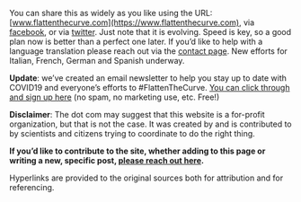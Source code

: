 You can share this as widely as you like using the URL: [www.flattenthecurve.com](https://www.flattenthecurve.com), via [facebook](https://www.facebook.com/photo.php?fbid=10158003174454431&set=a.10150142889684431&type=3&theater), or via [twitter](https://twitter.com/figgyjam/status/1236346020855861248). Just note that it is evolving. Speed is key, so a good plan now is better than a perfect one later. If you’d like to help with a language translation please reach out via the [contact page](/contact/). New efforts for Italian, French, German and Spanish underway.

**Update**: we’ve created an email newsletter to help you stay up to date with COVID19 and everyone’s efforts to #FlattenTheCurve. [You can click through and sign up here](https://flattenthecurve.substack.com/) (no spam, no marketing use, etc. Free!)

**Disclaimer**: The dot com may suggest that this website is a for-profit organization, but that is not the case. It was created by and is contributed to by scientists and citizens trying to coordinate to do the right thing.

**If you’d like to contribute to the site, whether adding to this page or writing a new, specific post, [please reach out here](/contact/).**

Hyperlinks are provided to the original sources both for attribution and for referencing.
